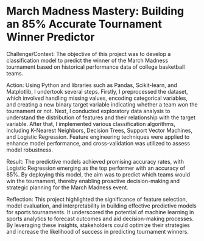 # March Madness Mastery: Building an 85% Accurate Tournament Winner Predictor

Challenge/Context: The objective of this project was to develop a classification model to predict the winner of the March Madness tournament based on historical performance data of college basketball teams.

Action: Using Python and libraries such as Pandas, Scikit-learn, and Matplotlib, I undertook several steps. Firstly, I preprocessed the dataset, which involved handling missing values, encoding categorical variables, and creating a new binary target variable indicating whether a team won the tournament or not. Next, I conducted exploratory data analysis to understand the distribution of features and their relationship with the target variable. After that, I implemented various classification algorithms, including K-Nearest Neighbors, Decision Trees, Support Vector Machines, and Logistic Regression. Feature engineering techniques were applied to enhance model performance, and cross-validation was utilized to assess model robustness.

Result: The predictive models achieved promising accuracy rates, with Logistic Regression emerging as the top performer with an accuracy of 85%. By deploying this model, the aim was to predict which teams would win the tournament, thereby enabling proactive decision-making and strategic planning for the March Madness event.

Reflection: This project highlighted the significance of feature selection, model evaluation, and interpretability in building effective predictive models for sports tournaments. It underscored the potential of machine learning in sports analytics to forecast outcomes and aid decision-making processes. By leveraging these insights, stakeholders could optimize their strategies and increase the likelihood of success in predicting tournament winners.
